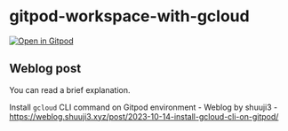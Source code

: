 # gitpod-workspace-with-gcloud

[![Open in Gitpod](https://gitpod.io/button/open-in-gitpod.svg)](https://gitpod.io/#https://github.com/shuuji3/gitpod-workspace-with-gcloud)

## Weblog post

You can read a brief explanation.

Install `gcloud` CLI command on Gitpod environment - Weblog by shuuji3 - https://weblog.shuuji3.xyz/post/2023-10-14-install-gcloud-cli-on-gitpod/

